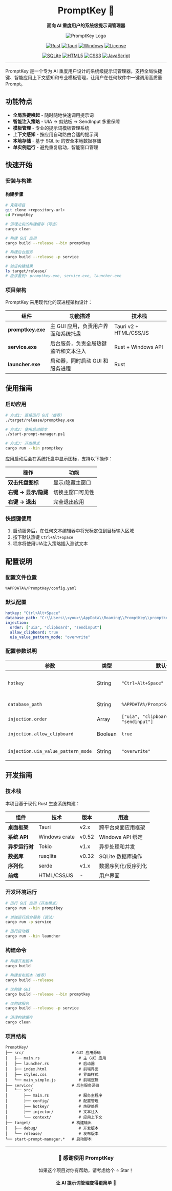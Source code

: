 <div align="center">

# PromptKey 🎯

**面向 AI 重度用户的系统级提示词管理器**

![PromptKey Logo](PromptKey_aiextract.png)

[![Rust](https://img.shields.io/badge/rust-%23000000.svg?style=for-the-badge&logo=rust&logoColor=white)](https://www.rust-lang.org/)
[![Tauri](https://img.shields.io/badge/tauri-%2324C8DB.svg?style=for-the-badge&logo=tauri&logoColor=%23FFFFFF)](https://tauri.app/)
[![Windows](https://img.shields.io/badge/Windows-0078D6?style=for-the-badge&logo=windows&logoColor=white)](https://www.microsoft.com/windows/)
[![License](https://img.shields.io/badge/license-MIT-blue.svg?style=for-the-badge)](LICENSE)

[![SQLite](https://img.shields.io/badge/sqlite-%2307405e.svg?style=for-the-badge&logo=sqlite&logoColor=white)](https://www.sqlite.org/)
[![HTML5](https://img.shields.io/badge/html5-%23E34F26.svg?style=for-the-badge&logo=html5&logoColor=white)](https://developer.mozilla.org/docs/Web/HTML)
[![CSS3](https://img.shields.io/badge/css3-%231572B6.svg?style=for-the-badge&logo=css3&logoColor=white)](https://developer.mozilla.org/docs/Web/CSS)
[![JavaScript](https://img.shields.io/badge/javascript-%23323330.svg?style=for-the-badge&logo=javascript&logoColor=%23F7DF1E)](https://developer.mozilla.org/docs/Web/JavaScript)

</div>

---

PromptKey 是一个专为 AI 重度用户设计的系统级提示词管理器，支持全局快捷键、智能应用上下文感知和专业模板管理，让用户在任何软件中一键调用高质量 Prompt。

## 功能特点

- **全局热键唤起** - 随时随地快速调用提示词
- **智能注入策略** - UIA → 剪贴板 → SendInput 多重保障
- **模板管理** - 专业的提示词模板管理系统
- **上下文感知** - 按应用自动路由合适的提示词
- **本地存储** - 基于 SQLite 的安全本地数据存储
- **单实例运行** - 避免重复启动，智能窗口管理

## 快速开始

### 安装与构建

#### 构建步骤

```bash
# 克隆项目
git clone <repository-url>
cd PromptKey

# 清理之前的构建缓存（可选）
cargo clean

# 构建 GUI 应用
cargo build --release --bin promptkey

# 构建后台服务
cargo build --release -p service

# 验证构建结果
ls target/release/
# 应该看到: promptkey.exe, service.exe, launcher.exe
```

### 项目架构

PromptKey 采用现代化的双进程架构设计：

| 组件 | 功能描述 | 技术栈 |
|------|----------|--------|
| **promptkey.exe** | 主 GUI 应用，负责用户界面和系统托盘 | Tauri v2 + HTML/CSS/JS |
| **service.exe** | 后台服务，负责全局热键监听和文本注入 | Rust + Windows API |
| **launcher.exe** | 启动器，同时启动 GUI 和服务进程 | Rust |

## 使用指南

### 启动应用

```bash
# 方式1: 直接运行 GUI（推荐）
./target/release/promptkey.exe

# 方式2: 使用启动脚本
./start-prompt-manager.ps1

# 方式3: 开发模式
cargo run --bin promptkey
```

应用启动后会在系统托盘中显示图标，支持以下操作：

| 操作 | 功能 |
|------|------|
| **双击托盘图标** | 显示/隐藏主窗口 |
| **右键 → 显示/隐藏** | 切换主窗口可见性 |
| **右键 → 退出** | 完全退出应用 |

###  快捷键使用

1. 启动服务后，在任何文本编辑器中将光标定位到目标输入区域
2. 按下默认热键 `Ctrl+Alt+Space`
3. 程序将使用UIA注入策略插入测试文本

## 配置说明

### 配置文件位置
```
%APPDATA%/PromptKey/config.yaml
```

### 默认配置
```yaml
hotkey: "Ctrl+Alt+Space"
database_path: "C:\\Users\\<you>\\AppData\\Roaming\\PromptKey\\promptkey.db"
injection:
  order: ["uia", "clipboard", "sendinput"]
  allow_clipboard: true
  uia_value_pattern_mode: "overwrite"
```

### 配置参数说明

| 参数 | 类型 | 默认值 | 描述 |
|------|------|--------|------|
| `hotkey` | String | `"Ctrl+Alt+Space"` | 全局热键组合，支持 Ctrl、Alt、Shift 修饰键 |
| `database_path` | String | `%APPDATA%/PromptKey/promptkey.db` | SQLite 数据库文件路径 |
| `injection.order` | Array | `["uia", "clipboard", "sendinput"]` | 文本注入策略优先级 |
| `injection.allow_clipboard` | Boolean | `true` | 是否允许使用剪贴板注入 |
| `injection.uia_value_pattern_mode` | String | `"overwrite"` | UIA 注入模式（overwrite/append） |

## 开发指南

### 技术栈

本项目基于现代 Rust 生态系统构建：

| 组件 | 技术 | 版本 | 用途 |
|------|------|------|------|
| **桌面框架** | Tauri | v2.x | 跨平台桌面应用框架 |
| **系统 API** | Windows crate | v0.52 | Windows API 绑定 |
| **异步运行时** | Tokio | v1.x | 异步处理和并发 |
| **数据库** | rusqlite | v0.32 | SQLite 数据库操作 |
| **序列化** | serde | v1.x | 数据序列化/反序列化 |
| **前端** | HTML/CSS/JS | - | 用户界面 |

### 开发环境运行

```bash
# 运行 GUI 应用（开发模式）
cargo run --bin promptkey

# 单独运行后台服务（调试）
cargo run -p service

# 运行启动器
cargo run --bin launcher
```

### 构建命令

```bash
# 构建开发版本
cargo build

# 构建发布版本（推荐）
cargo build --release

# 仅构建 GUI
cargo build --release --bin promptkey

# 仅构建服务
cargo build --release -p service

# 清理构建缓存
cargo clean
```

### 项目结构

```
PromptKey/
├── src/                     # GUI 应用源码
│   ├── main.rs                 # 主 GUI 应用
│   ├── launcher.rs             # 启动器
│   ├── index.html              # 前端界面
│   ├── styles.css              # 界面样式
│   └── main_simple.js          # 前端逻辑
├── service/                 # 后台服务源码
│   └── src/
│       ├── main.rs             # 服务主程序
│       ├── config/             # 配置管理
│       ├── hotkey/             # 热键处理
│       ├── injector/           # 文本注入
│       └── context/            # 应用上下文
├── target/                  # 构建输出
│   ├── debug/                  # 开发版本
│   └── release/                # 发布版本
└── start-prompt-manager.*   # 启动脚本
```

---

<div align="center">

### 🙏 感谢使用 PromptKey

如果这个项目对你有帮助，请考虑给个 ⭐ Star！

**让 AI 提示词管理变得更简单** 💪

</div>
